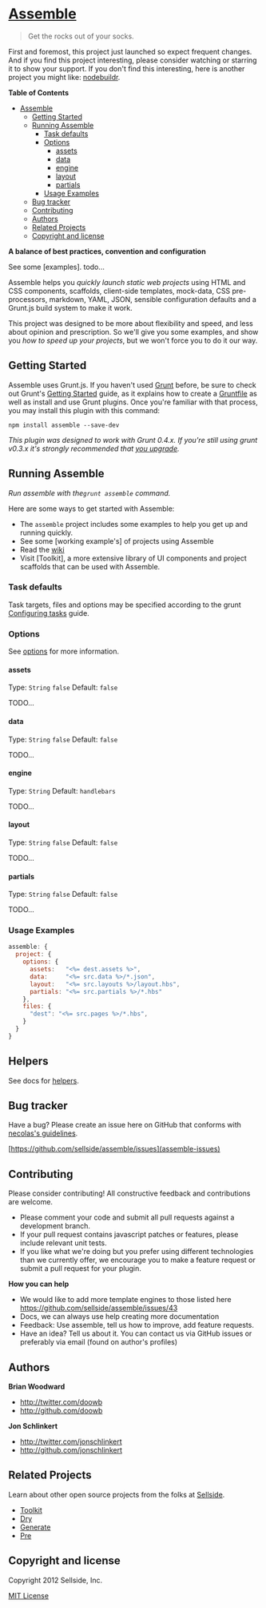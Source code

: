 # [Assemble](http://assemble.io)

> Get the rocks out of your socks.


First and foremost, this project just launched so expect frequent changes. And if you find this project interesting, please consider watching or starring it to show your support. If you don't find this interesting, here is another project you might like: [nodebuildr](http://www.youtube.com/watch?v=NgWn7zbgxZ4).


**Table of Contents**

- [Assemble](#assemble)
  - [Getting Started](#getting-started)
  - [Running Assemble](#running-assemble)
    - [Task defaults](#task-defaults)
    - [Options](#options)
      - [assets](#assets)
      - [data](#data)
      - [engine](#engine)
      - [layout](#layout)
      - [partials](#partials)
    - [Usage Examples](#usage-examples)
  - [Bug tracker](#bug-tracker)
  - [Contributing](#contributing)
  - [Authors](#authors)
  - [Related Projects](#related-projects)
  - [Copyright and license](#copyright-and-license)


**A balance of best practices, convention and configuration**

See some [examples]. todo...

Assemble helps you _quickly launch static web projects_ using HTML and CSS components, scaffolds, client-side templates, mock-data, CSS pre-processors, markdown, YAML, JSON, sensible configuration defaults and a Grunt.js build system to make it work.

This project was designed to be more about flexibility and speed, and less about opinion and prescription. So we'll give you some examples, and show you _how to speed up your projects_, but we won't force you to do it our way.



## Getting Started
Assemble uses Grunt.js. If you haven't used [Grunt](http://gruntjs.com/) before, be sure to check out Grunt's [Getting Started](http://gruntjs.com/getting-started) guide, as it explains how to create a [Gruntfile](http://gruntjs.com/sample-gruntfile) as well as install and use Grunt plugins. Once you're familiar with that process, you may install this plugin with this command:

```shell
npm install assemble --save-dev
```

_This plugin was designed to work with Grunt 0.4.x. If you're still using grunt v0.3.x it's strongly recommended that [you upgrade](http://gruntjs.com/upgrading-from-0.3-to-0.4)._


## Running Assemble

_Run assemble with the`grunt assemble` command._

Here are some ways to get started with Assemble:

  * The `assemble` project includes some examples to help you get up and running quickly.
  * See some [working example's] of projects using Assemble
  * Read the [wiki](https://github.com/sellside/assemble/wiki)
  * Visit [Toolkit], a more extensive library of UI components and project scaffolds that can be used with Assemble.


### Task defaults
Task targets, files and options may be specified according to the grunt [Configuring tasks](http://gruntjs.com/configuring-tasks) guide.


### Options

See [options](assemble-options) for more information.

#### assets
Type: `String` `false`
Default: `false`

TODO...


#### data
Type: `String` `false`
Default: `false`

TODO...


#### engine
Type: `String`
Default: `handlebars`

TODO...


#### layout
Type: `String` `false`
Default: `false`

TODO...


#### partials
Type: `String` `false`
Default: `false`

TODO...



### Usage Examples

```js
assemble: {
  project: {
    options: {
      assets:   "<%= dest.assets %>",
      data:     "<%= src.data %>/*.json",
      layout:   "<%= src.layouts %>/layout.hbs",
      partials: "<%= src.partials %>/*.hbs"
    },
    files: {
      "dest": "<%= src.pages %>/*.hbs",
    }
  }
}
```

## Helpers

See docs for [helpers](assemble-helpers).



## Bug tracker
Have a bug? Please create an issue here on GitHub that conforms with [necolas's guidelines](https://github.com/necolas/issue-guidelines).

[https://github.com/sellside/assemble/issues](assemble-issues)



## Contributing

Please consider contributing! All constructive feedback and contributions are welcome.

  * Please comment your code and submit all pull requests against a development branch.
  * If your pull request contains javascript patches or features, please include relevant unit tests.
  * If you like what we're doing but you prefer using different technologies than we currently offer, we encourage you to make a feature request or submit a pull request for your plugin.


**How you can help**

  * We would like to add more template engines to those listed here https://github.com/sellside/assemble/issues/43
  * Docs, we can always use help creating more documentation
  * Feedback: Use assemble, tell us how to improve, add feature requests.
  * Have an idea? Tell us about it. You can contact us via GitHub issues or preferably via email (found on author's profiles)


## Authors

**Brian Woodward**

+ http://twitter.com/doowb
+ http://github.com/doowb

**Jon Schlinkert**

+ http://twitter.com/jonschlinkert
+ http://github.com/jonschlinkert



## Related Projects
Learn about other open source projects from the folks at [Sellside](http://www.sellside.com).

+ [Toolkit](http://toolkit.io)
+ [Dry](http://dry.io)
+ [Generate](http://generate.github.com)
+ [Pre](http://pre.io)



## Copyright and license

Copyright 2012 Sellside, Inc.

[MIT License](LICENSE-MIT)


[assemble-issues]:  https://github.com/sellside/assemble/issues
[assemble-helpers]: https://github.com/sellside/assemble/blob/master/docs/helpers.md
[assemble-options]: https://github.com/sellside/assemble/docs/options.md